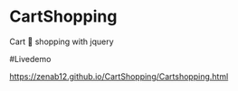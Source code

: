 # CartShopping
Cart 🛒 shopping with jquery 


#Livedemo

 https://zenab12.github.io/CartShopping/Cartshopping.html

